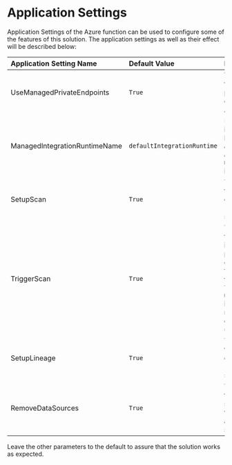 # Application Settings

Application Settings of the Azure function can be used to configure some of the features of this solution. The application settings as well as their effect will be described below:

| Application Setting Name      | Default Value               | Description |
|:------------------------------|:----------------------------|:------------|
| UseManagedPrivateEndpoints    | `True`                      | This parameter allows you to specify that managed private endpoints should be created automatically for Azure data sources. |
| ManagedIntegrationRuntimeName | `defaultIntegrationRuntime` | Name of the managed integration runtime that will be used for scanning Azure data sources. Will only be effective if `UseManagedPrivateEndpoints` is set to `True`. |
| SetupScan                     | `True`                      | This parameter allows you to turn the setup of scans on or off. Set this value to `False` to turn the automated setup of scans off. |
| TriggerScan                   | `True`                      | This parameter allows you to turn the trigger of the initial scan on or off. This parameter only has an effect if `SetupScan` is set to `True`. Set this value to `False` to turn the initial trigger off. This is turned off when `UseManagedPrivateEndpoints` is set to `True` because the managed private endpoint gets created in an unapproved state. |
| SetupLineage                  | `True`                      | This parameter allows you to turn the setup of lineage on or off. Set this value to `False` to turn the automated setup of lineage off. |
| RemoveDataSources             | `True`                      | This parameter allows you to turn the removal of data sources on or off. Set this value to `False` to turn the automated removal of data sources off. |

Leave the other parameters to the default to assure that the solution works as expected.
